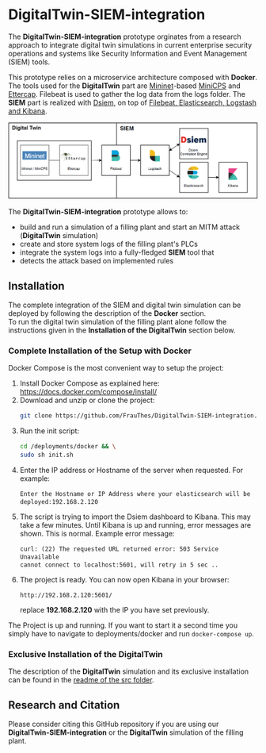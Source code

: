 # DigitalTwin-SIEM-integration

The **DigitalTwin-SIEM-integration** prototype orginates from a research approach to integrate digital twin simulations 
in current enterprise security operations and systems like Security Information and Event Management (SIEM) tools. 

This prototype relies on a microservice architecture composed with **Docker**. The tools used for the **DigitalTwin** part
are [Mininet](http://mininet.org)-based [MiniCPS](https://github.com/scy-phy/minicps) and [Ettercap](https://www.ettercap-project.org/). 
Filebeat is used to gather the log data from the logs folder.
The **SIEM** part is realized with [Dsiem](https://www.dsiem.org/), on top of [Filebeat, Elasticsearch, Logstash and Kibana](https://www.elastic.co/).

![microservice architecture](./misc/micro-service_architecture.PNG "microservice architecture")

The **DigitalTwin-SIEM-integration** prototype allows to:
 - build and run a simulation of a filling plant and start an MITM attack (**DigitalTwin** simulation)
 - create and store system logs of the filling plant's PLCs 
 - integrate the system logs into a fully-fledged **SIEM** tool that
 - detects the attack based on implemented rules


## Installation
The complete integration of the SIEM and digital twin simulation can be deployed by following the description of the **Docker** section.                                                                                         
To run the digital twin simulation of the filling plant alone follow the instructions given in the **Installation of the DigitalTwin** section below.

### Complete Installation of the Setup with Docker
Docker Compose is the most convenient way to setup the project:
1. Install Docker Compose as explained here: https://docs.docker.com/compose/install/
2. Download and unzip or clone the project:
    ```bash
    git clone https://github.com/FrauThes/DigitalTwin-SIEM-integration.git
    ```
3. Run the init script:
    ```bash
    cd /deployments/docker && \
    sudo sh init.sh
    ```
4. Enter the IP address or Hostname of the server when requested. For example:
    ```
    Enter the Hostname or IP Address where your elasticsearch will be deployed:192.168.2.120
    ```
5. The script is trying to import the Dsiem dashboard to Kibana. This may take a few minutes. Until Kibana is up and running, error messages are shown. This is normal. Example error message:
    ```
    curl: (22) The requested URL returned error: 503 Service Unavailable
    cannot connect to localhost:5601, will retry in 5 sec ..
    ```
6. The project is ready. You can now open Kibana in your browser:
    ```
    http://192.168.2.120:5601/
    ```
    replace **192.168.2.120** with the IP you have set previously.

The Project is up and running. If you want to start it a second time you simply have to navigate to deployments/docker and run `docker-compose up`.

### Exclusive Installation of the DigitalTwin 
 The description of the **DigitalTwin** simulation and its exclusive installation can be found 
 in the [readme of the src folder](src/README.md).



## Research and Citation
Please consider citing this GitHub repository if you are using our **DigitalTwin-SIEM-integration** or the **DigitalTwin** simulation of the filling plant.
